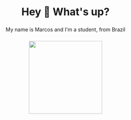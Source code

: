 <h1 align="center">Hey 👋 What's up?</h1>

###

<p align="center">My name is Marcos and I'm a student, from Brazil</p>

###

<div align="center">
  <img height="200" src="https://www.icegif.com/wp-content/uploads/2023/12/icegif-790.gif"  />
</div>
